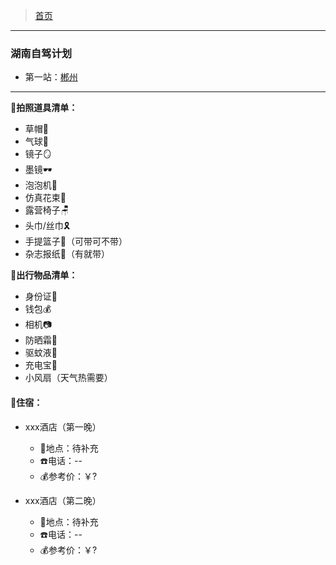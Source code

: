 >  [首页](../README.md)

---

### 湖南自驾计划
* 第一站：[郴州](./湖南自驾/郴州之旅.md)

--- 

**📜拍照道具清单：**
* 草帽👒
* 气球🎈
* 镜子🪞
* 墨镜🕶
* 泡泡机🫧
* 仿真花束💐
* 露营椅子🪑
* 头巾/丝巾🎗
* 手提篮子🧺（可带可不带）
* 杂志报纸📰（有就带）

**🧳出行物品清单：**
* 身份证🪪
* 钱包💰
* 相机📷
* 防晒霜🧴
* 驱蚊液🦟
* 充电宝🔋
* 小风扇（天气热需要）

#### 🏨住宿：
*  xxx酒店（第一晚）
    + 📍地点：待补充
    +  ☎️电话：--
    +  💰参考价：￥?

*  xxx酒店（第二晚）
    + 📍地点：待补充
    +  ☎️电话：--
    +  💰参考价：￥?